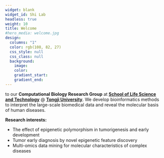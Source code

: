 ```yaml
---
widget: blank
widget_id: Shi Lab
headless: true
weight: 10
title: Welcome
#hero_media: welcome.jpg
design:
  columns: "1"
  color: rgb(108, 82, 27)
  css_style: null
  css_class: null
  background:
    image:
    color: 
    gradient_start:
    gradient_end:
---
```

to our **Computational Biology Research Group** at **[School of Life Science and Technology](https://life.tongji.edu.cn/)** @ **[Tongji University](https://tongji.edu.cn/)**. We develop bioinformatics methods to interpret the large-scale biomedical data and reveal the molecular basis of human diseases.

**Research interests:**

* The effect of epigenetic polymorphism in tumorigenesis and early development
* Tumor early diagnosis by novel epigenetic feature discovery
* Multi-omics data mining for molecular characteristics of complex diseases
